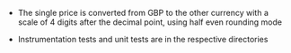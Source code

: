 
- The single price is converted from GBP to the other currency with a scale of 4 digits after the decimal point, 
using half even rounding mode
 
- Instrumentation tests and unit tests are in the respective directories

